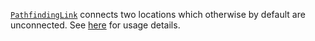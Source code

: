 [`PathfindingLink`](https://create.roblox.com/docs/reference/engine/classes/PathfindingLink) connects two locations which otherwise by default are
unconnected. See [here](https://create.roblox.com/docs/characters/pathfinding#pathfinding-links)
for usage details.